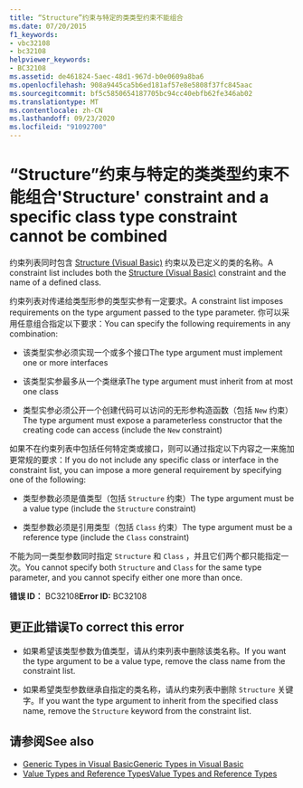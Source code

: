 ```yaml
---
title: “Structure”约束与特定的类类型约束不能组合
ms.date: 07/20/2015
f1_keywords:
- vbc32108
- bc32108
helpviewer_keywords:
- BC32108
ms.assetid: de461824-5aec-48d1-967d-b0e0609a8ba6
ms.openlocfilehash: 908a9445ca5b6ed181af57e8e5808f37fc845aac
ms.sourcegitcommit: bf5c5850654187705bc94cc40ebfb62fe346ab02
ms.translationtype: MT
ms.contentlocale: zh-CN
ms.lasthandoff: 09/23/2020
ms.locfileid: "91092700"
---
```

# <a name="structure-constraint-and-a-specific-class-type-constraint-cannot-be-combined"></a><span data-ttu-id="573e7-102">“Structure”约束与特定的类类型约束不能组合</span><span class="sxs-lookup"><span data-stu-id="573e7-102">'Structure' constraint and a specific class type constraint cannot be combined</span></span>

<span data-ttu-id="573e7-103">约束列表同时包含 [Structure (Visual Basic)](../language-reference/statements/structure-statement.md) 约束以及已定义的类的名称。</span><span class="sxs-lookup"><span data-stu-id="573e7-103">A constraint list includes both the [Structure (Visual Basic)](../language-reference/statements/structure-statement.md) constraint and the name of a defined class.</span></span>  
  
 <span data-ttu-id="573e7-104">约束列表对传递给类型形参的类型实参有一定要求。</span><span class="sxs-lookup"><span data-stu-id="573e7-104">A constraint list imposes requirements on the type argument passed to the type parameter.</span></span> <span data-ttu-id="573e7-105">你可以采用任意组合指定以下要求：</span><span class="sxs-lookup"><span data-stu-id="573e7-105">You can specify the following requirements in any combination:</span></span>  
  
- <span data-ttu-id="573e7-106">该类型实参必须实现一个或多个接口</span><span class="sxs-lookup"><span data-stu-id="573e7-106">The type argument must implement one or more interfaces</span></span>  
  
- <span data-ttu-id="573e7-107">该类型实参最多从一个类继承</span><span class="sxs-lookup"><span data-stu-id="573e7-107">The type argument must inherit from at most one class</span></span>  
  
- <span data-ttu-id="573e7-108">类型实参必须公开一个创建代码可以访问的无形参构造函数（包括 `New` 约束）</span><span class="sxs-lookup"><span data-stu-id="573e7-108">The type argument must expose a parameterless constructor that the creating code can access (include the `New` constraint)</span></span>  
  
 <span data-ttu-id="573e7-109">如果不在约束列表中包括任何特定类或接口，则可以通过指定以下内容之一来施加更常规的要求：</span><span class="sxs-lookup"><span data-stu-id="573e7-109">If you do not include any specific class or interface in the constraint list, you can impose a more general requirement by specifying one of the following:</span></span>  
  
- <span data-ttu-id="573e7-110">类型参数必须是值类型（包括 `Structure` 约束）</span><span class="sxs-lookup"><span data-stu-id="573e7-110">The type argument must be a value type (include the `Structure` constraint)</span></span>  
  
- <span data-ttu-id="573e7-111">类型参数必须是引用类型（包括 `Class` 约束）</span><span class="sxs-lookup"><span data-stu-id="573e7-111">The type argument must be a reference type (include the `Class` constraint)</span></span>  
  
 <span data-ttu-id="573e7-112">不能为同一类型参数同时指定 `Structure` 和 `Class` ，并且它们两个都只能指定一次。</span><span class="sxs-lookup"><span data-stu-id="573e7-112">You cannot specify both `Structure` and `Class` for the same type parameter, and you cannot specify either one more than once.</span></span>  
  
 <span data-ttu-id="573e7-113">**错误 ID：** BC32108</span><span class="sxs-lookup"><span data-stu-id="573e7-113">**Error ID:** BC32108</span></span>  
  
## <a name="to-correct-this-error"></a><span data-ttu-id="573e7-114">更正此错误</span><span class="sxs-lookup"><span data-stu-id="573e7-114">To correct this error</span></span>  
  
- <span data-ttu-id="573e7-115">如果希望该类型参数为值类型，请从约束列表中删除该类名称。</span><span class="sxs-lookup"><span data-stu-id="573e7-115">If you want the type argument to be a value type, remove the class name from the constraint list.</span></span>  
  
- <span data-ttu-id="573e7-116">如果希望类型参数继承自指定的类名称，请从约束列表中删除 `Structure` 关键字。</span><span class="sxs-lookup"><span data-stu-id="573e7-116">If you want the type argument to inherit from the specified class name, remove the `Structure` keyword from the constraint list.</span></span>  
  
## <a name="see-also"></a><span data-ttu-id="573e7-117">请参阅</span><span class="sxs-lookup"><span data-stu-id="573e7-117">See also</span></span>

- [<span data-ttu-id="573e7-118">Generic Types in Visual Basic</span><span class="sxs-lookup"><span data-stu-id="573e7-118">Generic Types in Visual Basic</span></span>](../programming-guide/language-features/data-types/generic-types.md)
- [<span data-ttu-id="573e7-119">Value Types and Reference Types</span><span class="sxs-lookup"><span data-stu-id="573e7-119">Value Types and Reference Types</span></span>](../programming-guide/language-features/data-types/value-types-and-reference-types.md)
